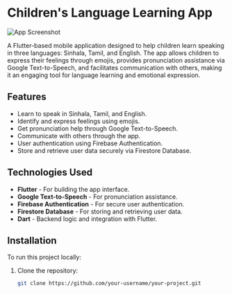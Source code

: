 # Children's Language Learning App

![App Screenshot](https://e39kgacrqofgaphj.public.blob.vercel-storage.com/childrenapp-rGbfe8J6yXLWrzvxhrFzZNtNovOsbm.png)

A Flutter-based mobile application designed to help children learn speaking in three languages: Sinhala, Tamil, and English. The app allows children to express their feelings through emojis, provides pronunciation assistance via Google Text-to-Speech, and facilitates communication with others, making it an engaging tool for language learning and emotional expression.

## Features

- Learn to speak in Sinhala, Tamil, and English.
- Identify and express feelings using emojis.
- Get pronunciation help through Google Text-to-Speech.
- Communicate with others through the app.
- User authentication using Firebase Authentication.
- Store and retrieve user data securely via Firestore Database.

## Technologies Used

- **Flutter** - For building the app interface.
- **Google Text-to-Speech** - For pronunciation assistance.
- **Firebase Authentication** - For secure user authentication.
- **Firestore Database** - For storing and retrieving user data.
- **Dart** - Backend logic and integration with Flutter.

## Installation

To run this project locally:

1. Clone the repository:
   ```bash
   git clone https://github.com/your-username/your-project.git

